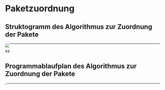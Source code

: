 # Paketzuordnung

## Struktogramm des Algorithmus zur Zuordnung der Pakete

<img align="left" img src="https://user-images.githubusercontent.com/56551925/214540547-7dc1ddd7-3e4e-410a-bcaf-b5d45352702d.png" style="zoom:80%;" />

------


ss

## Programmablaufplan des Algorithmus zur Zuordnung der Pakete

<img align="left" img src="https://user-images.githubusercontent.com/56551925/214544542-3595d5db-0e7e-41ad-9fb9-c9a9be8fc785.png" style="zoom: 33%;" />

------





